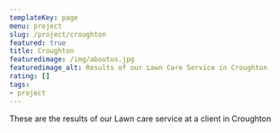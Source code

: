 ```yaml
---
templateKey: page
menu: project
slug: /project/croughton
featured: true
title: Croughton
featuredimage: /img/aboutus.jpg
featuredimage_alt: Results of our Lawn Care Service in Croughton
rating: []
tags:
- project
---
```

These are the results of our Lawn care service at a client in Croughton


